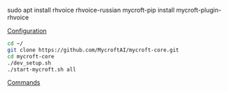 sudo apt install rhvoice rhvoice-russian
mycroft-pip install mycroft-plugin-rhvoice


[Configuration](https://pypi.org/project/mycroft-plugin-rhvoice/)

```bash
cd ~/
git clone https://github.com/MycroftAI/mycroft-core.git
cd mycroft-core
./dev_setup.sh
./start-mycroft.sh all
```


[Commands](https://mycroft-ai.gitbook.io/docs/using-mycroft-ai/basic-commands)

